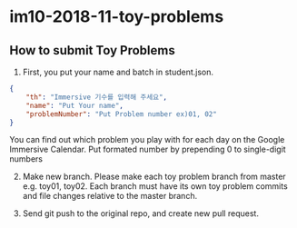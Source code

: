 # im10-2018-11-toy-problems

## How to submit Toy Problems

1. First, you put your name and batch in student.json.
```json
{
    "th": "Immersive 기수를 입력해 주세요",
    "name": "Put Your name",
    "problemNumber": "Put Problem number ex)01, 02"
}
```
You can find out which problem you play with for each day on the Google Immersive Calendar.
Put formated number by prepending 0 to single-digit numbers

2. Make new branch.
Please make each toy problem branch from master e.g. toy01, toy02.
Each branch must have its own toy problem commits and file changes relative to the master branch.

3. Send git push to the original repo, and create new pull request.


